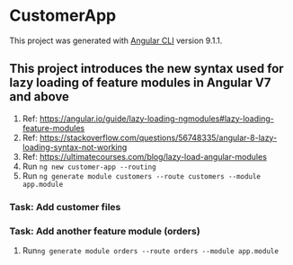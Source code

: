 # CustomerApp

This project was generated with [Angular CLI](https://github.com/angular/angular-cli) version 9.1.1.

## This project introduces the new syntax used for lazy loading of feature modules in Angular V7 and above

1. Ref: <https://angular.io/guide/lazy-loading-ngmodules#lazy-loading-feature-modules>
2. Ref: <https://stackoverflow.com/questions/56748335/angular-8-lazy-loading-syntax-not-working>
3. Ref: <https://ultimatecourses.com/blog/lazy-load-angular-modules>
4. Run ```ng new customer-app --routing```
5. Run ```ng generate module customers --route customers --module app.module```

### Task: Add customer files

### Task: Add another feature module (orders)

1. Run```ng generate module orders --route orders --module app.module```
